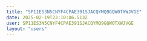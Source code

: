 ```yaml
---
title: "SP11ES3N5CNYF4CPAE391SJACQYMQ9GQW0TXWJVGE"
date: 2025-02-19T23:10:06.513Z
user: SP11ES3N5CNYF4CPAE391SJACQYMQ9GQW0TXWJVGE
layout: "users"
---
```

    